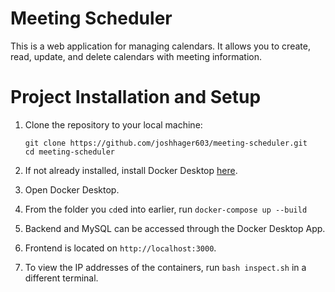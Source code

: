 # Meeting Scheduler

This is a web application for managing calendars. It allows you to create, read, update, and delete calendars with meeting information.

# Project Installation and Setup

1. Clone the repository to your local machine:

    ```
    git clone https://github.com/joshhager603/meeting-scheduler.git
    cd meeting-scheduler
    ```

2. If not already installed, install Docker Desktop [here](https://www.docker.com/products/docker-desktop/).

3. Open Docker Desktop.

4. From the folder you `cd`ed into earlier, run `docker-compose up --build`

5. Backend and MySQL can be accessed through the Docker Desktop App.

6. Frontend is located on `http://localhost:3000`.

7. To view the IP addresses of the containers, run `bash inspect.sh` in a different terminal.
